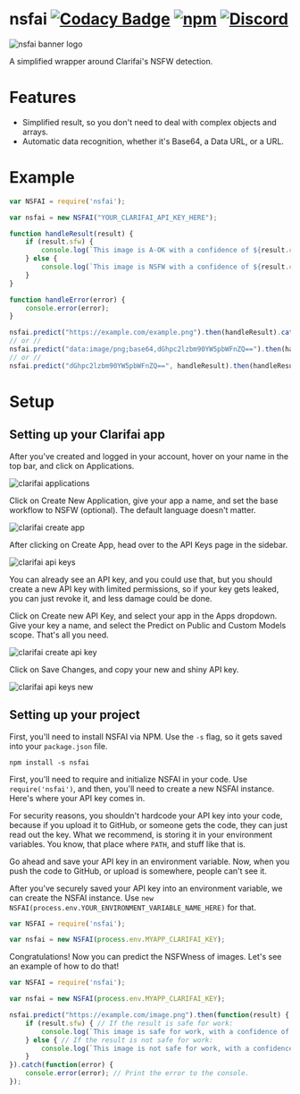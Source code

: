 # nsfai [![Codacy Badge](https://api.codacy.com/project/badge/Grade/804e9bc29c07420aa682247ed0618839)](https://www.codacy.com/app/moriczgergo/nsfai?utm_source=github.com&amp;utm_medium=referral&amp;utm_content=bbyjins/nsfai&amp;utm_campaign=Badge_Grade) [![npm](https://img.shields.io/npm/dt/nsfai.svg)](https://www.npmjs.com/package/nsfai) [![Discord](https://img.shields.io/discord/434373420814172169.svg)](https://discord.gg/eZCSCb3)

![nsfai banner logo](https://bbyjins.skiilaa.me/img/nsfai/tinybanner.png)

A simplified wrapper around Clarifai's NSFW detection.

# Features

 * Simplified result, so you don't need to deal with complex objects and arrays.
 * Automatic data recognition, whether it's Base64, a Data URL, or a URL.

# Example

```js
var NSFAI = require('nsfai');

var nsfai = new NSFAI("YOUR_CLARIFAI_API_KEY_HERE");

function handleResult(result) {
    if (result.sfw) {
        console.log(`This image is A-OK with a confidence of ${result.confidence}.`);
    } else {
        console.log(`This image is NSFW with a confidence of ${result.confidence}.`);
    }
}

function handleError(error) {
    console.error(error);
}

nsfai.predict("https://example.com/example.png").then(handleResult).catch(handleError); // URL
// or //
nsfai.predict("data:image/png;base64,dGhpc2lzbm90YW5pbWFnZQ==").then(handleResult).catch(handleError); // Data URL
// or //
nsfai.predict("dGhpc2lzbm90YW5pbWFnZQ==", handleResult).then(handleResult).catch(handleError); // Base64
```

# Setup

## Setting up your Clarifai app

After you've created and logged in your account, hover on your name in the top bar, and click on Applications.

![clarifai applications](https://bbyjins.skiilaa.me/img/nsfai/clarifai_applications.png)

Click on Create New Application, give your app a name, and set the base workflow to NSFW (optional). The default language doesn't matter.

![clarifai create app](https://bbyjins.skiilaa.me/img/nsfai/clarifai_create_app.png)

After clicking on Create App, head over to the API Keys page in the sidebar.

![clarifai api keys](https://bbyjins.skiilaa.me/img/nsfai/clarifai_api_keys.png)

You can already see an API key, and you could use that, but you should create a new API key with limited permissions, so if your key gets leaked, you can just revoke it, and less damage could be done.

Click on Create new API Key, and select your app in the Apps dropdown. Give your key a name, and select the Predict on Public and Custom Models scope. That's all you need.

![clarifai create api key](https://bbyjins.skiilaa.me/img/nsfai/clarifai_create_api_key.png)

Click on Save Changes, and copy your new and shiny API key.

![clarifai api keys new](https://bbyjins.skiilaa.me/img/nsfai/clarifai_api_keys2.png)

## Setting up your project

First, you'll need to install NSFAI via NPM. Use the `-s` flag, so it gets saved into your `package.json` file.

```
npm install -s nsfai
```

First, you'll need to require and initialize NSFAI in your code. Use `require('nsfai')`, and then, you'll need to create a new NSFAI instance. Here's where your API key comes in.

For security reasons, you shouldn't hardcode your API key into your code, because if you upload it to GitHub, or someone gets the code, they can just read out the key. What we recommend, is storing it in your environment variables. You know, that place where `PATH`, and stuff like that is.

Go ahead and save your API key in an environment variable. Now, when you push the code to GitHub, or upload is somewhere, people can't see it.

After you've securely saved your API key into an environment variable, we can create the NSFAI instance. Use `new NSFAI(process.env.YOUR_ENVIRONMENT_VARIABLE_NAME_HERE)` for that.

```js
var NSFAI = require('nsfai');

var nsfai = new NSFAI(process.env.MYAPP_CLARIFAI_KEY);
```

Congratulations! Now you can predict the NSFWness of images. Let's see an example of how to do that!

```js
var NSFAI = require('nsfai');

var nsfai = new NSFAI(process.env.MYAPP_CLARIFAI_KEY);

nsfai.predict("https://example.com/image.png").then(function(result) {
    if (result.sfw) { // If the result is safe for work:
        console.log(`This image is safe for work, with a confidence of ${result.confidence}!`);
    } else { // If the result is not safe for work:
        console.log(`This image is not safe for work, with a confidence of ${result.confidence}!`);
    }
}).catch(function(error) {
    console.error(error); // Print the error to the console.
});
```